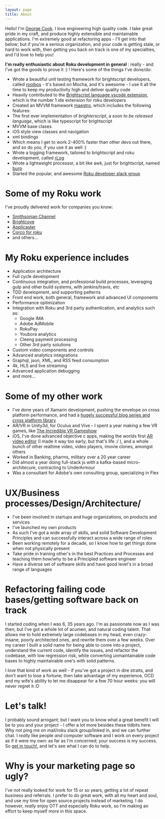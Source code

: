 ```yaml
---
layout: page
title: About
---
```


Hello! I'm [George Cook](https://www.linkedin.com/in/georgejecook/). I love engineering high quality code. I take great pride in my craft, and produce highly extensible and maintainable applications. I'm extremely good at refactoring apps - I'll get into that below; but if you're a serious organization, and your code is getting stale, or hard to work with, then getting you back on track is one of my specialties, and I'd love to help you!

**I'm really enthusiastic about Roku development in general** : really - and I've got the goods to prove it :) ! Here's some of the things I've done/do:

 - Wrote a beautiful unit testing framework for brightscript developers, called [rooibos](https://github.com/georgejecook/rooibos) - it's based on Mocha, and it's awesome - I use it all the time to keep my productivity high and deliver quality code
 - Heavily contributed to the [Brightscript language vscode extension](https://github.com/TwitchBronBron/vscode-brightscript-language/), which is the number 1 ide extension for roku developers
 - Created an MVVM framework [maestro](https://github.com/georgejecook/maestro/blob/master/docs/index.md), which includes the following features:
  - The first ever implementation of _brighterscript_, a _soon to be released language_, which is like typescript for brightscript
  - MVVM base clases
  - iOS style view classes and navigation
  - xml bindings
  - Which means I get to work 2-400% faster than other devs out there, and so do you, if you use it as well :)
 - Wrote a logging framework, tailored to brightscript and roku development, called [rLog](https://github.com/georgejecook/rLog)
 - Wrote a lightweight processor, a bit like awk, just for brightscript, named [burp](https://github.com/georgejecook/burp)
 - Started the popular, and awesome [Roku developer slack group](http://tiny.cc/nrdf0y)

# Some of my Roku work

I've proudly delivered work for companies you know:

   - [Smithsonian Channel](https://www.smithsonianchannel.com/)
   - [Brightcove](https://www.brightcove.com/en/customers/hope-channel)
   - [Applicaster](https://www.applicaster.com/)
   - [Corco for roku](https://channelstore.roku.com/details/560382/corco) 
   - and others...

# My Roku experience includes
   - Application architecture
   - Full cycle development
   - Continuous integration, and professional build processes, leveraging gulp and other build systems, with jenkins/travis, etc
   - TDD development, and supporting patterns
   - Front end work, both general, framework and advanced UI components
   - Performance optimization
   - Integration with Roku and 3rd party authentication, and analytics such as:
     - Google IMA
     - Adobe AdMobile
     - RokuPay
     - Youbora analytics
     - Cleeng payment processing
     - Other 3rd party solutions
   - Custom video components and controls
   - Advanced analytics integrations
   - Graphql, json, XML, and RSS feed consumption
   - 4k, HLS and live streaming
   - Advanced application debugging
   - and more...

# Some of my other work

  - I've done years of Xamarin development, pushing the envelope on cross platform performance, and had a [hugely successful blog series and cross platform library](https://github.com/georgejecook/xamarinFastCell)
  - AR/VR in Unity3d, for Oculus and Vive - I spent a year making a few VR games, like [The Incredible VR Gameshow](https://www.youtube.com/watch?v=UhM4qL31OuI)
  - iOS, I've done advanced objective c apps, making the worlds first [AR video editor](https://www.youtube.com/watch?v=5uBZa8v_vG8) (I made it way too early; but that's life :/ ), and a whole bunch of other realtime video, video players, imovie clones, amongst others
  - Worked in Banking, pharms, military over a 20 year career
  - Did almost a year doing full-stack js with a kafka-based micro-architecure, contracting to UnderArmour
  - Was a consultant for Adobe's own consulting group, specializing in Flex

# UX/Business processes/Design/Architecture/

 - I've been involved in startups and huge organizations, on products and services
 - I've launched my own products
 - As such I've got a wide array of skills, and solid Software Development Principles and can successfully interact across a wide range of roles
 - Been working remotely for a decade, so I know how to get things done when not physically present
 - Take pride in training other's in the best Practices and Processes and teaching them how/why to be a Principled software engineer
 - Have a diverse set of software skills and have good level's in a broad range of languages

# Refactoring failing code bases/getting software back on track

 I started coding when I was 6, 35 years ago. I'm as passionate now as I was then; but I've got a whole lot of acumen, and natural coding talent. That allows me to hold extremely large codebases in my head, even crazy-insane, poorly architected ones, and rewrite them over a few weeks. Over my career I built a solid name for being able to come into a project, understand the current code, identify the issues, and refactor the codebase, with low regression risk, while converting unmaintainable code bases to highly maintainable one's with solid patterns.

 I _love_ that kind of work as well - if you've got a project in dire straits, and don't want to lose a fortune; then take advantage of my experience, OCD and my wife's ability to let me disappear for a few 70 hour weeks: you will never regret it :D

# Let's talk!
 
 I probably sound arrogant; but I want you to know what a great benefit I will be to you and your project - I offer a lot more besides these tidbits here. Why not ping me on mail/roku slack group/linked in, and we can further chat. I _really_ like people _and_ computer software and I work on every project as if it were my own: as far as I'm concerned; your success is my success. So [get in touch!](mailto:george@tantawowa.com), and let's see what I can do to help.

# Why is your marketing page so ugly?

 I've not really looked for work for 15 or so years, getting a lot of repeat business and referrals. I prefer to do great work, with all my heart and soul, and use my time for open source projects instead of marketing. I do however, _really_ enjoy OTT and especially Roku work, so I'm making an effort to keep myself more in this space.

